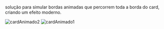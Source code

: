 
solução para simular bordas animadas que percorrem toda a borda do card, criando um efeito moderno. 

![cardAnimado2](https://github.com/yureribeiro/cardBordaAnimada/assets/114265734/6efd466e-8ffe-4e0a-9297-a3c17b36cc63)
![cardAnimado1](https://github.com/yureribeiro/cardBordaAnimada/assets/114265734/dd5620be-3635-4faa-9a21-e6e50d522dc3)
